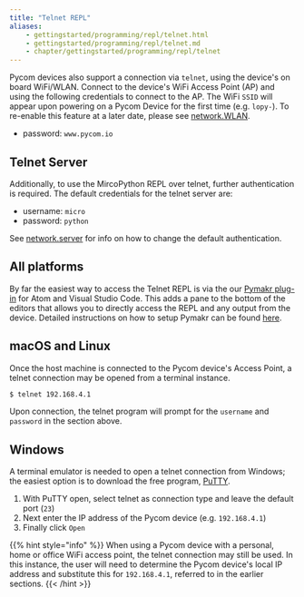 ```yaml
---
title: "Telnet REPL"
aliases:
    - gettingstarted/programming/repl/telnet.html
    - gettingstarted/programming/repl/telnet.md
    - chapter/gettingstarted/programming/repl/telnet
---
```


Pycom devices also support a connection via `telnet`, using the device's on board WiFi/WLAN. Connect to the device's WiFi Access Point (AP) and using the following credentials to connect to the AP. The WiFi `SSID` will appear upon powering on a Pycom Device for the first time (e.g. `lopy-`). To re-enable this feature at a later date, please see [network.WLAN](/firmwareapi/pycom/network/wlan).

* password: `www.pycom.io`

## Telnet Server

Additionally, to use the MircoPython REPL over telnet, further authentication is required. The default credentials for the telnet server are:

* username: `micro`
* password: `python`

See [network.server](/firmwareapi/pycom/network/server) for info on how to change the default authentication.

## All platforms

By far the easiest way to access the Telnet REPL is via the our [Pymakr plug-in](/pymakr/installation/) for Atom and Visual Studio Code. This adds a pane to the bottom of the editors that allows you to directly access the REPL and any output from the device. Detailed instructions on how to setup Pymakr can be found [here](/pymakr/installation/).

## macOS and Linux

Once the host machine is connected to the Pycom device's Access Point, a telnet connection may be opened from a terminal instance.

```bash
$ telnet 192.168.4.1
```

Upon connection, the telnet program will prompt for the `username` and `password` in the section above.

## Windows

A terminal emulator is needed to open a telnet connection from Windows; the easiest option is to download the free program, [PuTTY](http://www.putty.org/).

1. With PuTTY open, select telnet as connection type and leave the default port (`23`)
2. Next enter the IP address of the Pycom device (e.g. `192.168.4.1`)
3. Finally click `Open`

{{% hint style="info" %}}
When using a Pycom device with a personal, home or office WiFi access point, the telnet connection may still be used. In this instance, the user will need to determine the Pycom device's local IP address and substitute this for `192.168.4.1`, referred to in the earlier sections.
{{< /hint >}}
